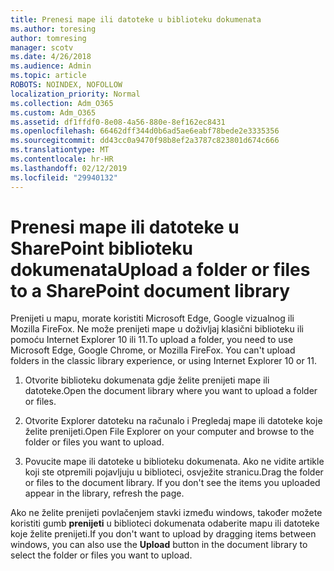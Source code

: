 ```yaml
---
title: Prenesi mape ili datoteke u biblioteku dokumenata
ms.author: toresing
author: tomresing
manager: scotv
ms.date: 4/26/2018
ms.audience: Admin
ms.topic: article
ROBOTS: NOINDEX, NOFOLLOW
localization_priority: Normal
ms.collection: Adm_O365
ms.custom: Adm_O365
ms.assetid: df1ffdf0-8e08-4a56-880e-8ef162ec8431
ms.openlocfilehash: 66462dff344d0b6ad5ae6eabf78bede2e3335356
ms.sourcegitcommit: dd43cc0a9470f98b8ef2a3787c823801d674c666
ms.translationtype: MT
ms.contentlocale: hr-HR
ms.lasthandoff: 02/12/2019
ms.locfileid: "29940132"
---
```

# <a name="upload-a-folder-or-files-to-a-sharepoint-document-library"></a><span data-ttu-id="8f9b2-102">Prenesi mape ili datoteke u SharePoint biblioteku dokumenata</span><span class="sxs-lookup"><span data-stu-id="8f9b2-102">Upload a folder or files to a SharePoint document library</span></span>

<span data-ttu-id="8f9b2-p101">Prenijeti u mapu, morate koristiti Microsoft Edge, Google vizualnog ili Mozilla FireFox. Ne može prenijeti mape u doživljaj klasični biblioteku ili pomoću Internet Explorer 10 ili 11.</span><span class="sxs-lookup"><span data-stu-id="8f9b2-p101">To upload a folder, you need to use Microsoft Edge, Google Chrome, or Mozilla FireFox. You can't upload folders in the classic library experience, or using Internet Explorer 10 or 11.</span></span>
  
1. <span data-ttu-id="8f9b2-105">Otvorite biblioteku dokumenata gdje želite prenijeti mape ili datoteke.</span><span class="sxs-lookup"><span data-stu-id="8f9b2-105">Open the document library where you want to upload a folder or files.</span></span>
    
2. <span data-ttu-id="8f9b2-106">Otvorite Explorer datoteku na računalo i Pregledaj mape ili datoteke koje želite prenijeti.</span><span class="sxs-lookup"><span data-stu-id="8f9b2-106">Open File Explorer on your computer and browse to the folder or files you want to upload.</span></span>
    
3. <span data-ttu-id="8f9b2-p102">Povucite mape ili datoteke u biblioteku dokumenata. Ako ne vidite artikle koji ste otpremili pojavljuju u biblioteci, osvježite stranicu.</span><span class="sxs-lookup"><span data-stu-id="8f9b2-p102">Drag the folder or files to the document library. If you don't see the items you uploaded appear in the library, refresh the page.</span></span> 
    
<span data-ttu-id="8f9b2-109">Ako ne želite prenijeti povlačenjem stavki između windows, također možete koristiti gumb **prenijeti** u biblioteci dokumenata odaberite mapu ili datoteke koje želite prenijeti.</span><span class="sxs-lookup"><span data-stu-id="8f9b2-109">If you don't want to upload by dragging items between windows, you can also use the **Upload** button in the document library to select the folder or files you want to upload.</span></span> 
  

